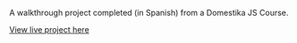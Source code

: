A walkthrough project completed (in Spanish) from a Domestika JS Course.

[View live project here](https://jonathanmeaney-lmk.github.io/Just-Phrasals/index.html)


